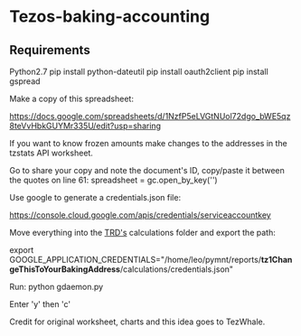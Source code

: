 # Tezos-baking-accounting

## Requirements
Python2.7
pip install python-dateutil
pip install oauth2client
pip install gspread


Make a copy of this spreadsheet:

https://docs.google.com/spreadsheets/d/1NzfP5eLVGtNUol72dgo_bWE5qz8teVvHbkGUYMr335U/edit?usp=sharing

If you want to know frozen amounts make changes to the addresses in the tzstats API worksheet.

Go to share your copy and note the document's ID, copy/paste it between the quotes on line 61:
spreadsheet = gc.open_by_key('')

Use google to generate a credentials.json file:

https://console.cloud.google.com/apis/credentials/serviceaccountkey

Move everything into the [TRD's](https://github.com/habanoz/tezos-reward-distributor) calculations folder and export the path:

export GOOGLE_APPLICATION_CREDENTIALS="/home/leo/pymnt/reports/**tz1ChangeThisToYourBakingAddress**/calculations/credentials.json"

Run:
python gdaemon.py

Enter 'y' then 'c'

Credit for original worksheet, charts and this idea goes to TezWhale.
